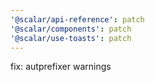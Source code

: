 ```yaml
---
'@scalar/api-reference': patch
'@scalar/components': patch
'@scalar/use-toasts': patch
---
```


fix: autprefixer warnings
